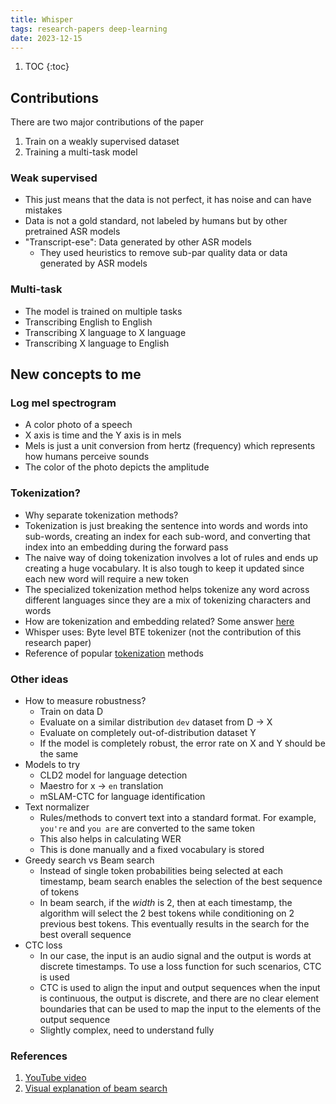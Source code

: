 ```yaml
---
title: Whisper
tags: research-papers deep-learning
date: 2023-12-15
---
```


1. TOC
{:toc}

## Contributions

There are two major contributions of the paper

1. Train on a weakly supervised dataset
2. Training a multi-task model

### Weak supervised

- This just means that the data is not perfect, it has noise and can have mistakes
- Data is not a gold standard, not labeled by humans but by other pretrained ASR models
- "Transcript-ese": Data generated by other ASR models
    - They used heuristics to remove sub-par quality data or data generated by ASR models

### Multi-task

- The model is trained on multiple tasks
- Transcribing English to English
- Transcribing X language to X language
- Transcribing X language to English

## New concepts to me

### Log mel spectrogram

- A color photo of a speech
- X axis is time and the Y axis is in mels
- Mels is just a unit conversion from hertz (frequency) which represents how humans perceive sounds
- The color of the photo depicts the amplitude

### Tokenization?

- Why separate tokenization methods?
- Tokenization is just breaking the sentence into words and words into sub-words, creating an index for each sub-word, and converting that index into an embedding during the forward pass
- The naive way of doing tokenization involves a lot of rules and ends up creating a huge vocabulary. It is also tough to keep it updated since each new word will require a new token
- The specialized tokenization method helps tokenize any word across different languages since they are a mix of tokenizing characters and words
- How are tokenization and embedding related? Some answer [here](https://stackoverflow.com/questions/50184280/how-to-conceptually-think-about-relationship-between-tokenized-words-and-word-em?rq=3)
- Whisper uses: Byte level BTE tokenizer (not the contribution of this research paper)
- Reference of popular [tokenization](https://huggingface.co/docs/transformers/main/tokenizer_summary) methods

### Other ideas

- How to measure robustness?
    - Train on data D
    - Evaluate on a similar distribution `dev` dataset from D -> X
    - Evaluate on completely out-of-distribution dataset Y
    - If the model is completely robust, the error rate on X and Y should be the same
- Models to try
    - CLD2 model for language detection
    - Maestro for x -> `en` translation
    - mSLAM-CTC for language identification
- Text normalizer
    - Rules/methods to convert text into a standard format. For example, `you're` and `you are` are converted to the same token
    - This also helps in calculating WER
    - This is done manually and a fixed vocabulary is stored
- Greedy search vs Beam search
    - Instead of single token probabilities being selected at each timestamp, beam search enables the selection of the best sequence of tokens
    - In beam search, if the *width* is 2, then at each timestamp, the algorithm will select the 2 best tokens while conditioning on 2 previous best tokens. This eventually results in the search for the best overall sequence
- CTC loss
    - In our case, the input is an audio signal and the output is words at discrete timestamps. To use a loss function for such scenarios, CTC is used
    - CTC is used to align the input and output sequences when the input is continuous, the output is discrete, and there are no clear element boundaries that can be used to map the input to the elements of the output sequence
    - Slightly complex, need to understand fully

### References

1. [YouTube video](https://www.youtube.com/watch?v=AwJf8aQfChE)
2. [Visual explanation of beam search](https://towardsdatascience.com/foundations-of-nlp-explained-visually-beam-search-how-it-works-1586b9849a24)
